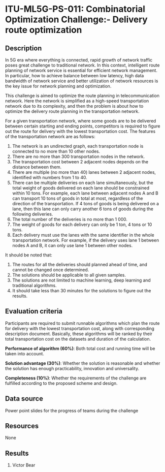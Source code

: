 # ITU-ML5G-PS-011: Combinatorial Optimization Challenge:- Delivery route optimization

## Description
In 5G era where everything is connected, rapid growth of network traffic poses great challenge to traditional network. In this context, intelligent route planning of network service is essential for efficient network management. In particular, how to achieve balance between low latency, high data bandwidth of network service and better utilization of network resources is the key issue for network planning and optimization.

This challenge is aimed to optimize the route planning in telecommunication network. Here the network is simplified as a high-speed transportation network due to its complexity, and then the problem is about how to optimize the delivery route planning in the transportation network.

For a given transportation network, where some goods are to be delivered between certain starting and ending points, competitors is required to figure out the route for delivery with the lowest transportation cost.
The features of the transportation network are as follows:

1. The network is an undirected graph, each transportation node is connected to no more than 10 other nodes.
2. There are no more than 300 transportation nodes in the network.
3. The transportation cost between 2 adjacent nodes depends on the distance between them.
4. There are multiple (no more than 40) lanes between 2 adjacent nodes, identified with numbers from 1 to 40.
5. There can be multiple deliveries on each lane simultaneously, but the total weight of goods delivered on each lane should be constrained within 10 tons.
For example, each lane between adjacent nodes A and B can transport 10 tons of goods in total at most, regardless of the direction of the transportation. If 4 tons of goods is being delivered on a lane, then this lane can only carry another 6 tons of goods during the following deliveries.
6. The total number of the deliveries is no more than 1 000.
7. The weight of goods for each delivery can only be 1 ton, 4 tons or 10 tons.
8. Each delivery must use the lanes with the same identifier in the whole transportation network.
For example, if the delivery uses lane 1 between nodes A and B, it can only use lane 1 between other nodes.

It should be noted that:

1. The routes for all the deliveries should planned ahead of time, and cannot be changed once determined.
2. The solutions should be applicable to all given samples.
3. The solutions are not limited to machine learning, deep learning and traditional algorithms.
4. It should take less than 30 minutes for the solutions to figure out the results.



## Evaluation criteria

Participants are required to submit runnable algorithms which plan the route for delivery with the lowest transportation cost, along with corresponding description document. Basically, these algorithms will be ranked by their total transportation cost on the datasets and duration of the calculation.

**Performance of algorithm (60%)**: Both total cost and running time will be taken into account.

**Solution advantage (30%)**: Whether the solution is reasonable and whether the solution has enough practicability, innovation and universality.

**Completeness (10%)**: Whether the requirements of the challenge are fulfilled according to the proposed scheme and design.
## Data source
Power point slides for the progress of teams during the challenge

## Resources
None


## Results
1. Victor Bear

